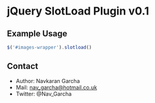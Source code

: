 # jQuery SlotLoad Plugin v0.1


## Example Usage

``` javascript
$('#images-wrapper').slotload()
```

## Contact
* Author: Navkaran Garcha
* Mail: nav_garcha@hotmail.co.uk
* Twitter: @Nav_Garcha